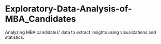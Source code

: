 # Exploratory-Data-Analysis-of-MBA_Candidates
Analyzing MBA candidates' data to extract insights using visualizations and statistics.
